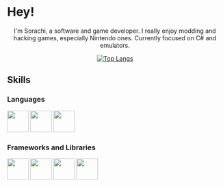 <h1>Hey!</h1>
<p align="center">I'm Sorachi, a software and game developer. I really enjoy modding and hacking games, especially Nintendo ones. Currently focused on C# and emulators.</p>

<p align="center">
  <a href="https://github.com/CardinalSys">
    <img src="https://github-readme-stats.vercel.app/api/top-langs/?username=CardinalSys&layout=compact" alt="Top Langs">
  </a>
</p>

<h2>Skills</h2>

<h3>Languages</h3>

<p>
  <img src="https://cdn.jsdelivr.net/gh/devicons/devicon@latest/icons/csharp/csharp-original.svg"  style="height: 50px" />       
  <img src="https://cdn.jsdelivr.net/gh/devicons/devicon@latest/icons/c/c-original.svg"  style="height: 50px"/>
  <img src="https://cdn.jsdelivr.net/gh/devicons/devicon@latest/icons/cplusplus/cplusplus-original.svg" style="height: 50px" />         
</p>

<h3>Frameworks and Libraries</h3>

<p>
  <img src="https://cdn.jsdelivr.net/gh/devicons/devicon@latest/icons/unity/unity-original.svg"  style="height: 50px"/>
  <img src="https://cdn.jsdelivr.net/gh/devicons/devicon@latest/icons/unrealengine/unrealengine-original.svg"  style="height: 50px"/>
  <img src="https://cdn.jsdelivr.net/gh/devicons/devicon@latest/icons/dotnetcore/dotnetcore-original.svg"  style="height: 50px"/>
  <img src="https://cdn.jsdelivr.net/gh/devicons/devicon@latest/icons/qt/qt-original.svg"  style="height: 50px"/>          
</p>

